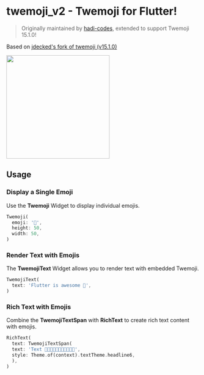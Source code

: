 # twemoji_v2 - Twemoji for Flutter!
> Originally maintained by [hadi-codes](https://github.com/hadi-codes), extended to support Twemoji 15.1.0!

Based on [jdecked's fork of twemoji (v15.1.0)](https://github.com/jdecked/twemoji)

<img src="https://raw.githubusercontent.com/jasonlessenich/twemoji_v2/main/art/1.png" width=270>

## Usage

### Display a Single Emoji

Use the **Twemoji** Widget to display individual emojis.

```dart
Twemoji(
  emoji: '🍕',
  height: 50,
  width: 50,
)
```

### Render Text with Emojis

The **TwemojiText** Widget allows you to render text with embedded Twemoji.

```dart
TwemojiText(
  text: 'Flutter is awesome 🎉',
)
```

### Rich Text with Emojis

Combine the **TwemojiTextSpan** with **RichText** to create rich text content with emojis.

```dart
RichText(
  text: TwemojiTextSpan(
  text: 'Text 🍕🍔🌭🍿🧂🥓🥨🥐🍞🥞🥞',
  style: Theme.of(context).textTheme.headline6,
  ),
)
```
